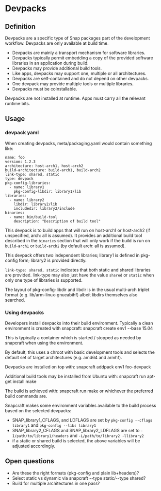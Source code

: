 # Devpacks
## Definition
Devpacks are a specific type of Snap packages part of the development
workflow. Devpacks are only available at build time.

* Devpacks are mainly a transport mechanism for software libraries.
* Devpacks typically permit embedding a copy of the provided software
  libraries in an application during build.
* Devpacks may provide additional build tools.
* Like apps, devpacks may support one, multiple or all architectures.
* Devpacks are self-contained and do not depend on other devpacks.
* One devpack may provide multiple tools or multiple libraries.
* Devpacks must be coinstallable.

Devpacks are not installed at runtime. Apps must carry all the relevant
runtime bits.

## Usage
### devpack yaml

When creating devpacks, meta/packaging.yaml would contain something like:

    name: foo
    version: 1.2.3
    architecture: host-arch1, host-arch2
    build-architecture: build-arch1, build-arch2
    link-type: shared, static
    type: devpack
    pkg-config-libraries:
      - name: library1
        pkg-config-libdir: library1/lib
    libraries:
      - name: library2
        libdir: library2/lib
        includedir: library2/include
    binaries:
      - name: bin/build-tool
        description: "Description of build tool"

This devpack is to build apps that will run on host-arch1 or host-arch2 (if
unspecified, arch: all is assumed). It provides an additional build tool
described in the `binaries` section that will only work if the build is run
on `build-arch1` or `build-arch2` (by default arch: all is assumed).

This devpack offers two independent libraries; library1 is defined in
pkg-config form; library2 is provided directly.

`link-type: shared, static` indicates that both static and shared libraries
are provided. link-type may also just have the value `shared` or
`static` when only one type of libraries is supported.

The layout of pkg-config-libdir and libdir is in the usual multi-arch triplet
format (e.g. lib/arm-linux-gnueabihf) albeit libdirs themselves also searched.

### Using devpacks

Developers install devpacks into their build environment. Typically a clean
environment is created with snapcraft:
    snapcraft create env1 --base 15.04

This is typically a container which is started / stopped as needed by
snapcraft when using the environment.

By default, this uses a chroot with basic development tools and selects
the default set of target architectures (e.g. amd64 and armhf).

Devpacks are installed on top with:
    snapcraft addpack env1 foo-devpack

Additional build tools may be installed from Ubuntu with:
    snapcraft run apt-get install make

The build is achieved with:
    snapcraft run make
or whichever the preferred build commands are.

Snapcraft makes some environment variables available to the build process
based on the selected devpacks:

* SNAP_library1_CFLAGS, and LDFLAGS are set by `pkg-config --cflags library1`
  and `pkg-config --libs library1`
* SNAP_library2_CFLAGS and SNAP_library2_LDFLAGS are set to
  `-I/path/to/library1/headers` and `-L/path/to/library2 -llibrary2`
* if a static or shared build is selected, the above variables will be
  adjusted accordingly.

## Open questions

* Are these the right formats (pkg-config and plain lib+headers)?
* Select static vs dynamic via snapcraft --type static/--type shared?
* Build for multiple architectures in one pass?


